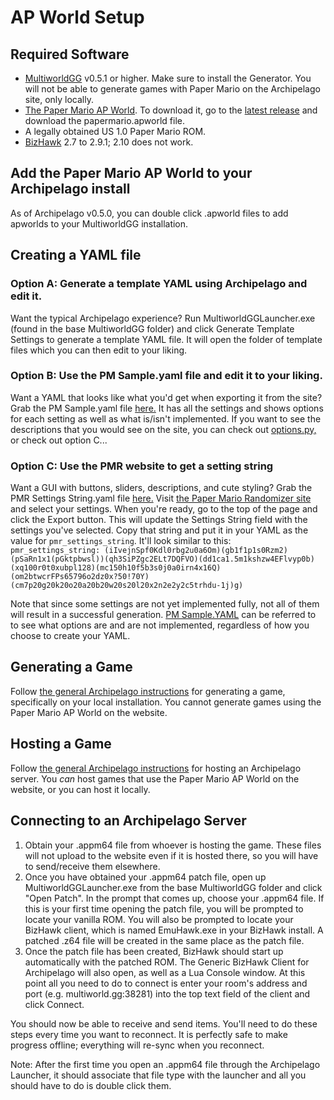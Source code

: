 # AP World Setup
## Required Software

- [MultiworldGG](https://github.com/MultiworldGG/MultiworldGG/releases) v0.5.1 or higher. Make sure to install the
  Generator. You will not be able to generate games with Paper Mario on the Archipelago site, only locally.
- [The Paper Mario AP World](https://github.com/JKBSunshine/PMR_APWorld/tree/main). To download it, go to the [latest release](https://github.com/JKBSunshine/PMR_APWorld/releases) and download the papermario.apworld file.
- A legally obtained US 1.0 Paper Mario ROM.
- [BizHawk](https://tasvideos.org/BizHawk/ReleaseHistory) 2.7 to 2.9.1; 2.10 does not work.

## Add the Paper Mario AP World to your Archipelago install
As of Archipelago v0.5.0, you can double click .apworld files to add apworlds to your MultiworldGG installation.

## Creating a YAML file

### Option A: Generate a template YAML using Archipelago and edit it.
Want the typical Archipelago experience? Run MultiworldGGLauncher.exe (found in the base MultiworldGG folder) and click 
Generate Template Settings to generate a template YAML file. It will open the folder of template files which you can 
then edit to your liking.

### Option B: Use the PM Sample.yaml file and edit it to your liking.
Want a YAML that looks like what you'd get when exporting it from the site? Grab the PM Sample.yaml file [here.](https://github.com/JKBSunshine/PMR_APWorld/blob/main/docs/PM%20Sample.yaml) 
It has all the settings and shows options for each setting as well as what is/isn't implemented. If you want to see 
the descriptions that you would see on the site, you can check out [options.py,](https://github.com/JKBSunshine/PMR_APWorld/blob/main/options.py) 
or check out option C...

### Option C: Use the PMR website to get a setting string 
Want a GUI with buttons, sliders, descriptions, and cute styling? Grab the PMR Settings String.yaml file [here.](https://github.com/JKBSunshine/PMR_APWorld/blob/main/docs/PMR%20Settings%20String.yaml)
Visit [the Paper Mario Randomizer site](https://pm64randomizer.com/) and select your settings. When you're 
ready, go to the top of the page and click the Export button. This will update the Settings String field with the 
settings you've selected. Copy that string and put it in your YAML as the value for `pmr_settings_string`. It'll look 
similar to this:  
`pmr_settings_string: (iIvejnSpf0Kdl0rbg2u0a6Om)(gb1f1p1s0Rzm2)(pSaRn1x1(pGktpbwsl))(qh3SiPZgc2ELt7DQFVO)(dd1ca1.5m1kshzw4EFlvyp0b)(xq100r0t0xubpl128)(mc150h10f5b3s0j0a0irn4x16Q)(om2btwcrFPs65796o2dz0x?50!70Y)(cm7p20g20k20o20a20b20w20s20l20x2n2e2y2c5trhdu-1j)g)`

Note that since some settings are not yet implemented fully, not all of them will result in a successful generation. 
[PM Sample.YAML](https://github.com/JKBSunshine/PMR_APWorld/blob/main/PM%20Sample.yaml) can be referred to to see what options are and are not implemented, regardless of how you choose 
to create your YAML.

## Generating a Game
Follow [the general Archipelago instructions](https://multiworld.gg/tutorial/Archipelago/setup/en#generating-a-game) for generating a game, specifically on your local installation. You cannot generate games using the Paper Mario AP World on the website.

## Hosting a Game
Follow [the general Archipelago instructions](https://multiworld.gg/tutorial/Archipelago/setup/en#hosting-an-archipelago-server) for hosting an Archipelago server. You _can_ host games that use the Paper Mario AP World on the website, or you can host it locally.

## Connecting to an Archipelago Server
1. Obtain your .appm64 file from whoever is hosting the game. These files will not upload to the website even if it is hosted there, so you will have to send/receive them elsewhere.
2. Once you have obtained your .appm64 patch file, open up MultiworldGGLauncher.exe from the base MultiworldGG folder and click "Open Patch". In the prompt that comes up, choose your .appm64 file. If this is your first time opening the patch file, you will be prompted to locate your vanilla ROM. You will also be prompted to locate your BizHawk client, which is named EmuHawk.exe in your BizHawk install. A patched .z64 file will be created in the same place as the patch file.
3. Once the patch file has been created, BizHawk should start up automatically with the patched ROM. The Generic BizHawk Client for Archipelago will also open, as well as a Lua Console window. At this point all you need to do to connect is enter your room's address and port (e.g. multiworld.gg:38281) into the top text field of the client and click Connect.

You should now be able to receive and send items. You'll need to do these steps every time you want to reconnect. It is perfectly safe to make progress offline; everything will re-sync when you reconnect.

Note: After the first time you open an .appm64 file through the Archipelago Launcher, it should associate that file type with the launcher and all you should have to do is double click them.
